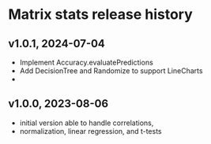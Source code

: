 # Matrix stats release history

## v1.0.1, 2024-07-04
- Implement Accuracy.evaluatePredictions
- Add DecisionTree and Randomize to support LineCharts
- 
## v1.0.0, 2023-08-06
- initial version able to handle correlations,
- normalization, linear regression, and t-tests